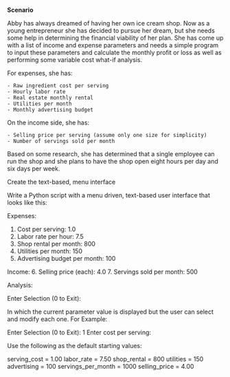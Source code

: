 **Scenario**

Abby has always dreamed of having her own ice cream shop. Now as a young entrepreneur she has decided to pursue her dream, but she needs some help in determining the financial viability of her plan. She has come up with a list of income and expense parameters and needs a simple program to input these parameters and calculate the monthly profit or loss as well as performing some variable cost what-if analysis.

For expenses, she has:

    - Raw ingredient cost per serving
    - Hourly labor rate
    - Real estate monthly rental
    - Utilities per month
    - Monthly advertising budget

On the income side, she has:

    - Selling price per serving (assume only one size for simplicity)
    - Number of servings sold per month

Based on some research, she has determined that a single employee can run the shop and she plans to have the shop open eight hours per day and six days per week.

Create the text-based, menu interface

Write a Python script with a menu driven, text-based user interface that looks like this:

Expenses:
1. Cost per serving: 1.0
2. Labor rate per hour: 7.5
3. Shop rental per month: 800
4. Utilities per month: 150
5. Advertising budget per month: 100

Income:
6. Selling price (each): 4.0
7. Servings sold per month: 500

Analysis:


Enter Selection (0 to Exit):

In which the current parameter value is displayed but the user can select and modify each one. For Example:

Enter Selection (0 to Exit): 1
Enter cost per serving:

Use the following as the default starting values:

serving_cost = 1.00
labor_rate = 7.50
shop_rental = 800
utilities = 150
advertising = 100
servings_per_month = 1000
selling_price = 4.00

